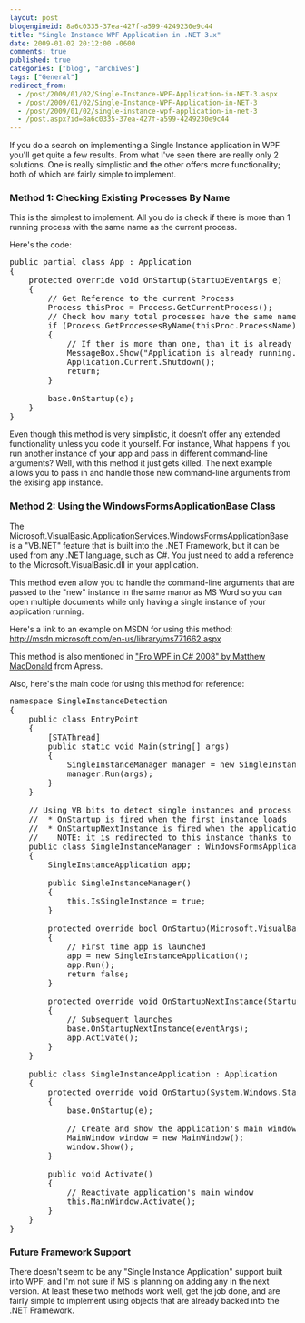 ```yaml
---
layout: post
blogengineid: 8a6c0335-37ea-427f-a599-4249230e9c44
title: "Single Instance WPF Application in .NET 3.x"
date: 2009-01-02 20:12:00 -0600
comments: true
published: true
categories: ["blog", "archives"]
tags: ["General"]
redirect_from: 
  - /post/2009/01/02/Single-Instance-WPF-Application-in-NET-3.aspx
  - /post/2009/01/02/Single-Instance-WPF-Application-in-NET-3
  - /post/2009/01/02/single-instance-wpf-application-in-net-3
  - /post.aspx?id=8a6c0335-37ea-427f-a599-4249230e9c44
---
```

<!-- more -->

If you do a search on implementing a Single Instance application in WPF you'll get quite a few results. From what I've seen there are really only 2 solutions. One is really simplistic and the other offers more functionality; both of which are fairly simple to implement.
<h3>Method 1: Checking Existing Processes By Name</h3>

This is the simplest to implement. All you do is check if there is more than 1 running process with the same name as the current process.

Here's the code:
<pre class="brush: c-sharp; first-line: 1; tab-size: 4; toolbar: false; ">public partial class App : Application
{
    protected override void OnStartup(StartupEventArgs e)
    {
        // Get Reference to the current Process
        Process thisProc = Process.GetCurrentProcess();
        // Check how many total processes have the same name as the current one
        if (Process.GetProcessesByName(thisProc.ProcessName).Length > 1)
        {
            // If ther is more than one, than it is already running.
            MessageBox.Show("Application is already running.");
            Application.Current.Shutdown();
            return;
        }

        base.OnStartup(e);
    }
}</pre>

Even though this method is very simplistic, it doesn't offer any extended functionality unless you code it yourself. For instance, What happens if you run another instance of your app and pass in different command-line arguments? Well, with this method it just gets killed. The next example allows you to pass in and handle those new command-line arguments from the exising app instance.
<h3>Method 2: Using the WindowsFormsApplicationBase Class</h3>

The Microsoft.VisualBasic.ApplicationServices.WindowsFormsApplicationBase is a "VB.NET" feature that is built into the .NET Framework, but it can be used from any .NET language, such as C#. You just need to add a reference to the Microsoft.VisualBasic.dll in your application.

This method even allow you to handle the command-line arguments that are passed to the "new" instance in the same manor as MS Word so you can open multiple documents while only having a single instance of your application running.

Here's a link to an example on MSDN for using this method: <a href="http://msdn.microsoft.com/en-us/library/ms771662.aspx">http://msdn.microsoft.com/en-us/library/ms771662.aspx</a>

This method is also mentioned in <a title="&quot;Pro WPF in C# 2008&quot; by Matthew MacDonald" href="http://www.amazon.com/Pro-WPF-2008-Presentation-Professionals/dp/1590599551?&amp;camp=212361&amp;linkCode=wey&amp;tag=pietschsoft-20&amp;creative=380729" target="_blank">"Pro WPF in C# 2008" by Matthew MacDonald</a> from Apress. 

Also, here's the main code for using this method for reference:
<pre class="brush: c-sharp; first-line: 1; tab-size: 4; toolbar: false; ">namespace SingleInstanceDetection
{
    public class EntryPoint
    {
        [STAThread]
        public static void Main(string[] args)
        {
            SingleInstanceManager manager = new SingleInstanceManager();
            manager.Run(args);
        }
    }

    // Using VB bits to detect single instances and process accordingly:
    //  * OnStartup is fired when the first instance loads
    //  * OnStartupNextInstance is fired when the application is re-run again
    //    NOTE: it is redirected to this instance thanks to IsSingleInstance
    public class SingleInstanceManager : WindowsFormsApplicationBase
    {
        SingleInstanceApplication app;

        public SingleInstanceManager()
        {
            this.IsSingleInstance = true;
        }

        protected override bool OnStartup(Microsoft.VisualBasic.ApplicationServices.StartupEventArgs e)
        {
            // First time app is launched
            app = new SingleInstanceApplication();
            app.Run();
            return false;
        }

        protected override void OnStartupNextInstance(StartupNextInstanceEventArgs eventArgs)
        {
            // Subsequent launches
            base.OnStartupNextInstance(eventArgs);
            app.Activate();
        }
    }

    public class SingleInstanceApplication : Application
    {
        protected override void OnStartup(System.Windows.StartupEventArgs e)
        {
            base.OnStartup(e);

            // Create and show the application's main window
            MainWindow window = new MainWindow();
            window.Show();
        }

        public void Activate()
        {
            // Reactivate application's main window
            this.MainWindow.Activate();
        }
    }
}</pre>
<h3>Future Framework Support</h3>

There doesn't seem to be any "Single Instance Application" support built into WPF, and I'm not sure if MS is planning on adding any in the next version. At least these two methods work well, get the job done, and are fairly simple to implement using objects that are already backed into the .NET Framework.
